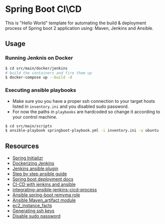 # Spring Boot CI\CD

This is "Hello World" template for automating the build & deployment process of Spring boot 2 application using: Maven, Jenkins and Ansible.

## Usage
### Running Jenknis on Docker
```bash
$ cd src/main/docker/jenkins
# build the containers and fire them up
$ docker-compose up --build -d
```
### Executing ansible playbooks
* Make sure you you have a proper ssh connection to your target hosts listed in `inventory.ini` and you disabled sudo password.
* For now the paths in `playbooks` are hardcoded so change it according to your control machine.
```bash
$ cd src/main/scripts
$ ansible-playbook springboot-playbook.yml -i inventory.ini -u ubuntu
```

## Resources

* [Spring Initializr](https://start.spring.io/)
* [Dockerizing Jenkins](https://dzone.com/articles/dockerizing-jenkins-2-setup-and-using-it-along-wit)
* [Jenkins ansible plugin](https://start.spring.io/)
* [Step by step ansible guide](https://blog.ssdnodes.com/blog/step-by-step-ansible-guide/)
* [Spring boot deployment docs](https://docs.spring.io/spring-boot/docs/current/reference/html/deployment-install.html)
* [CI-CD with jenkins and ansible](https://itnext.io/ci-cd-with-jenkins-and-ansible-f41ef2b33977)
* [integrating-ansible-jenkins-cicd-process](https://www.redhat.com/en/blog/integrating-ansible-jenkins-cicd-process)
* [Ansible spring-boot remyma role](https://github.com/remyma/ansible-springboot)
* [Ansible Maven_artifact module](https://docs.ansible.com/ansible/latest/modules/maven_artifact_module.html)
* [ec2_instance_facts](https://docs.ansible.com/ansible/2.4/ec2_instance_facts_module.html)
* [Generating ssh keys](https://www.ssh.com/ssh/keygen/)
* [Disable sudo password](https://askubuntu.com/questions/147241/execute-sudo-without-password)
